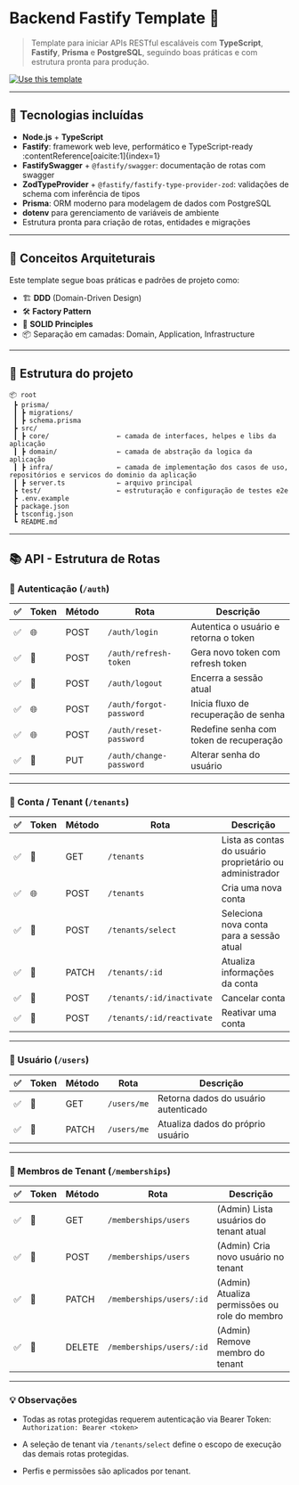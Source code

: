 # Backend Fastify Template 🚀

> Template para iniciar APIs RESTful escaláveis com **TypeScript**, **Fastify**, **Prisma** e **PostgreSQL**, seguindo boas práticas e com estrutura pronta para produção.

[![Use this template](https://img.shields.io/badge/-Use%20this%20template-brightgreen?style=for-the-badge&logo=github)](https://github.com/netorossetti/backend-fastify-template/generate)

---

## 🔧 Tecnologias incluídas

- **Node.js** + **TypeScript**
- **Fastify**: framework web leve, performático e TypeScript-ready :contentReference[oaicite:1]{index=1}
- **FastifySwagger** + `@fastify/swagger`: documentação de rotas com swagger
- **ZodTypeProvider** + `@fastify/fastify-type-provider-zod`: validações de schema com inferência de tipos
- **Prisma**: ORM moderno para modelagem de dados com PostgreSQL
- **dotenv** para gerenciamento de variáveis de ambiente
- Estrutura pronta para criação de rotas, entidades e migrações

---

## 🧠 Conceitos Arquiteturais

Este template segue boas práticas e padrões de projeto como:

- 🏗️ **DDD** (Domain-Driven Design)
- 🛠️ **Factory Pattern**
- 🧰 **SOLID Principles**
- 📦 Separação em camadas: Domain, Application, Infrastructure

---

## 📁 Estrutura do projeto

```text
📦 root
 ┣ prisma/
 ┃ ┣ migrations/
 ┃ ┣ schema.prisma
 ┣ src/
 ┃ ┣ core/                 ← camada de interfaces, helpes e libs da aplicação
 ┃ ┣ domain/               ← camada de abstração da logica da aplicação
 ┃ ┣ infra/                ← camada de implementação dos casos de uso, repositórios e servicos do dominio da aplicação
 ┃ ┣ server.ts             ← arquivo principal
 ┣ test/                   ← estruturação e configuração de testes e2e
 ┣ .env.example
 ┣ package.json
 ┣ tsconfig.json
 ┗ README.md
```

---

## 📚 API - Estrutura de Rotas

### 🔐 Autenticação (`/auth`)

| ✅  | Token | Método | Rota                    | Descrição                               |
| --- | ----- | ------ | ----------------------- | --------------------------------------- |
| ✅  | 🌐    | POST   | `/auth/login`           | Autentica o usuário e retorna o token   |
| ✅  | 🔐    | POST   | `/auth/refresh-token`   | Gera novo token com refresh token       |
| ✅  | 🔐    | POST   | `/auth/logout`          | Encerra a sessão atual                  |
| ✅  | 🌐    | POST   | `/auth/forgot-password` | Inicia fluxo de recuperação de senha    |
| ✅  | 🌐    | POST   | `/auth/reset-password`  | Redefine senha com token de recuperação |
| ✅  | 🔐    | PUT    | `/auth/change-password` | Alterar senha do usuário                |

---

### 🏢 Conta / Tenant (`/tenants`)

| ✅  | Token | Método | Rota                       | Descrição                                                |
| --- | ----- | ------ | -------------------------- | -------------------------------------------------------- |
| ✅  | 🔐    | GET    | `/tenants`                 | Lista as contas do usuário proprietário ou administrador |
| ✅  | 🌐    | POST   | `/tenants`                 | Cria uma nova conta                                      |
| ✅  | 🔐    | POST   | `/tenants/select`          | Seleciona nova conta para a sessão atual                 |
| ✅  | 🔐    | PATCH  | `/tenants/:id`             | Atualiza informações da conta                            |
| ✅  | 🔐    | POST   | `/tenants/:id/inactivate`  | Cancelar conta                                           |
| ✅  | 🔐    | POST   | `/tenants/:id/reactivate ` | Reativar uma conta                                       |

---

### 👤 Usuário (`/users`)

| ✅  | Token | Método | Rota        | Descrição                            |
| --- | ----- | ------ | ----------- | ------------------------------------ |
| ✅  | 🔐    | GET    | `/users/me` | Retorna dados do usuário autenticado |
| ✅  | 🔐    | PATCH  | `/users/me` | Atualiza dados do próprio usuário    |

---

### 👥 Membros de Tenant (`/memberships`)

| ✅  | Token | Método | Rota                     | Descrição                                     |
| --- | ----- | ------ | ------------------------ | --------------------------------------------- |
| ✅  | 🔐    | GET    | `/memberships/users`     | (Admin) Lista usuários do tenant atual        |
| ✅  | 🔐    | POST   | `/memberships/users`     | (Admin) Cria novo usuário no tenant           |
| ✅  | 🔐    | PATCH  | `/memberships/users/:id` | (Admin) Atualiza permissões ou role do membro |
| ✅  | 🔐    | DELETE | `/memberships/users/:id` | (Admin) Remove membro do tenant               |

---

### 💡 Observações

- Todas as rotas protegidas requerem autenticação via Bearer Token:  
  `Authorization: Bearer <token>`

- A seleção de tenant via `/tenants/select` define o escopo de execução das demais rotas protegidas.

- Perfis e permissões são aplicados por tenant.
